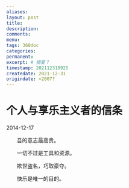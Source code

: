 ```yaml
---
aliases:
layout: post
title:
description:
comments:
menu:
tags: 360doc 
categories:
permanent: 
excerpt: # 摘要？
timestamp: 202112310925
createdate: 2021-12-31
origindate: <2007?
---
```



# 个人与享乐主义者的信条

2014-12-17  

　　吾的意志最高贵。

　　一切不过是工具和资源。

　　欺世盗名，巧取豪夺。

　　快乐是唯一的目的。